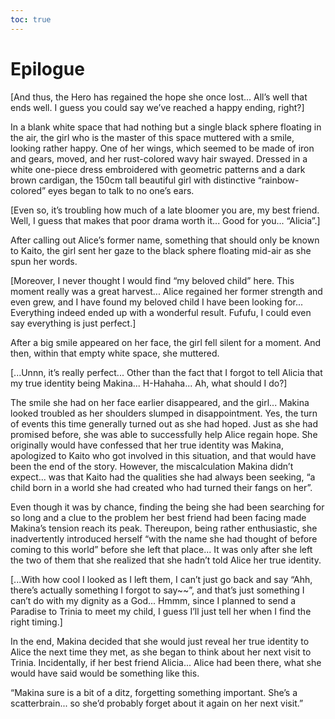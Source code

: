 ```yaml
---
toc: true
---
```


# Epilogue

[And thus, the Hero has regained the hope she once lost... All’s well that ends
well. I guess you could say we’ve reached a happy ending, right?]

In a blank white space that had nothing but a single black sphere floating in
the air, the girl who is the master of this space muttered with a smile, looking
rather happy. One of her wings, which seemed to be made of iron and gears,
moved, and her rust-colored wavy hair swayed. Dressed in a white one-piece dress
embroidered with geometric patterns and a dark brown cardigan, the 150cm tall
beautiful girl with distinctive “rainbow-colored” eyes began to talk to no one’s
ears.

[Even so, it’s troubling how much of a late bloomer you are, my best friend.
Well, I guess that makes that poor drama worth it... Good for you... “Alicia”.]

After calling out Alice’s former name, something that should only be known to
Kaito, the girl sent her gaze to the black sphere floating mid-air as she spun
her words.

[Moreover, I never thought I would find “my beloved child” here. This moment
really was a great harvest... Alice regained her former strength and even grew,
and I have found my beloved child I have been looking for... Everything indeed
ended up with a wonderful result. Fufufu, I could even say everything is just
perfect.]

After a big smile appeared on her face, the girl fell silent for a moment. And
then, within that empty white space, she muttered.

[...Unnn, it’s really perfect... Other than the fact that I forgot to tell
Alicia that my true identity being Makina... H-Hahaha... Ah, what should I do?]

The smile she had on her face earlier disappeared, and the girl... Makina looked
troubled as her shoulders slumped in disappointment. Yes, the turn of events
this time generally turned out as she had hoped. Just as she had promised
before, she was able to successfully help Alice regain hope. She originally
would have confessed that her true identity was Makina, apologized to Kaito who
got involved in this situation, and that would have been the end of the story.
However, the miscalculation Makina didn’t expect... was that Kaito had the
qualities she had always been seeking, “a child born in a world she had created
who had turned their fangs on her”.

Even though it was by chance, finding the being she had been searching for so
long and a clue to the problem her best friend had been facing made Makina’s
tension reach its peak. Thereupon, being rather enthusiastic, she inadvertently
introduced herself “with the name she had thought of before coming to this
world” before she left that place... It was only after she left the two of them
that she realized that she hadn’t told Alice her true identity.

[...With how cool I looked as I left them, I can’t just go back and say “Ahh,
there’s actually something I forgot to say\~\~”, and that’s just something I
can’t do with my dignity as a God... Hmmm, since I planned to send a Paradise to
Trinia to meet my child, I guess I’ll just tell her when I find the right
timing.]

In the end, Makina decided that she would just reveal her true identity to Alice
the next time they met, as she began to think about her next visit to Trinia.
Incidentally, if her best friend Alicia... Alice had been there, what she would
have said would be something like this.

“Makina sure is a bit of a ditz, forgetting something important. She’s a
scatterbrain... so she’d probably forget about it again on her next visit.”
